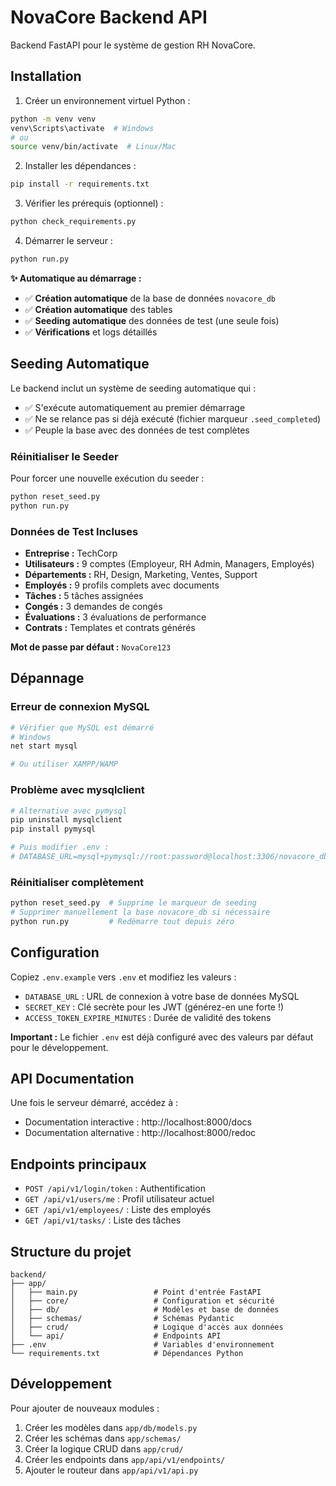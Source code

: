 # NovaCore Backend API

Backend FastAPI pour le système de gestion RH NovaCore.

## Installation

1. Créer un environnement virtuel Python :
```bash
python -m venv venv
venv\Scripts\activate  # Windows
# ou
source venv/bin/activate  # Linux/Mac
```

2. Installer les dépendances :
```bash
pip install -r requirements.txt
```

3. Vérifier les prérequis (optionnel) :
```bash
python check_requirements.py
```

4. Démarrer le serveur :
```bash
python run.py
```

**✨ Automatique au démarrage :**
- ✅ **Création automatique** de la base de données `novacore_db`
- ✅ **Création automatique** des tables
- ✅ **Seeding automatique** des données de test (une seule fois)
- ✅ **Vérifications** et logs détaillés

## Seeding Automatique

Le backend inclut un système de seeding automatique qui :
- ✅ S'exécute automatiquement au premier démarrage
- ✅ Ne se relance pas si déjà exécuté (fichier marqueur `.seed_completed`)
- ✅ Peuple la base avec des données de test complètes

### Réinitialiser le Seeder

Pour forcer une nouvelle exécution du seeder :
```bash
python reset_seed.py
python run.py
```

### Données de Test Incluses

- **Entreprise :** TechCorp
- **Utilisateurs :** 9 comptes (Employeur, RH Admin, Managers, Employés)
- **Départements :** RH, Design, Marketing, Ventes, Support
- **Employés :** 9 profils complets avec documents
- **Tâches :** 5 tâches assignées
- **Congés :** 3 demandes de congés
- **Évaluations :** 3 évaluations de performance
- **Contrats :** Templates et contrats générés

**Mot de passe par défaut :** `NovaCore123`

## Dépannage

### Erreur de connexion MySQL
```bash
# Vérifier que MySQL est démarré
# Windows
net start mysql

# Ou utiliser XAMPP/WAMP
```

### Problème avec mysqlclient
```bash
# Alternative avec pymysql
pip uninstall mysqlclient
pip install pymysql

# Puis modifier .env :
# DATABASE_URL=mysql+pymysql://root:password@localhost:3306/novacore_db
```

### Réinitialiser complètement
```bash
python reset_seed.py  # Supprime le marqueur de seeding
# Supprimer manuellement la base novacore_db si nécessaire
python run.py         # Redémarre tout depuis zéro
```

## Configuration

Copiez `.env.example` vers `.env` et modifiez les valeurs :

- `DATABASE_URL` : URL de connexion à votre base de données MySQL
- `SECRET_KEY` : Clé secrète pour les JWT (générez-en une forte !)
- `ACCESS_TOKEN_EXPIRE_MINUTES` : Durée de validité des tokens

**Important :** Le fichier `.env` est déjà configuré avec des valeurs par défaut pour le développement.

## API Documentation

Une fois le serveur démarré, accédez à :
- Documentation interactive : http://localhost:8000/docs
- Documentation alternative : http://localhost:8000/redoc

## Endpoints principaux

- `POST /api/v1/login/token` : Authentification
- `GET /api/v1/users/me` : Profil utilisateur actuel
- `GET /api/v1/employees/` : Liste des employés
- `GET /api/v1/tasks/` : Liste des tâches

## Structure du projet

```
backend/
├── app/
│   ├── main.py                 # Point d'entrée FastAPI
│   ├── core/                   # Configuration et sécurité
│   ├── db/                     # Modèles et base de données
│   ├── schemas/                # Schémas Pydantic
│   ├── crud/                   # Logique d'accès aux données
│   └── api/                    # Endpoints API
├── .env                        # Variables d'environnement
└── requirements.txt            # Dépendances Python
```

## Développement

Pour ajouter de nouveaux modules :

1. Créer les modèles dans `app/db/models.py`
2. Créer les schémas dans `app/schemas/`
3. Créer la logique CRUD dans `app/crud/`
4. Créer les endpoints dans `app/api/v1/endpoints/`
5. Ajouter le routeur dans `app/api/v1/api.py`